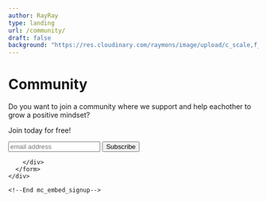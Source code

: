 ```yaml
---
author: RayRay
type: landing
url: /community/
draft: false
background: "https://res.cloudinary.com/raymons/image/upload/c_scale,f_auto,q_70,w_2560/v1538942220/byrayray/community.jpg"
---
```


# Community

Do you want to join a community where we support and help eachother to grow a positive mindset?

Join today for free!

<section class="newsletter newsletter--landing">
  <div class="newsletter__form">
    <!-- Begin MailChimp Signup Form -->
    <!-- <link href="//cdn-images.mailchimp.com/embedcode/horizontal-slim-10_7.css" rel="stylesheet" type="text/css"> -->
    <div id="mc_embed_signup">
      <form action="https://byrayray.us16.list-manage.com/subscribe/post?u=9ce01ecaaa1baf323e7ea5838&amp;id=adf68ace12"
        method="post" id="mc-embedded-subscribe-form" name="mc-embedded-subscribe-form" class="validate" target="_blank"
        novalidate>
        <div id="mc_embed_signup_scroll">
          <input type="email" value="" name="EMAIL" class="newsletter__input-email" id="mce-EMAIL" placeholder="email address"
            required>
          <!-- real people should not fill this in and expect good things - do not remove this or risk form bot signups-->
          <input type="submit" value="Subscribe" name="subscribe" id="mc-embedded-subscribe" class="button--secondary">
          <div style="position: absolute; left: -5000px;" aria-hidden="true"><input type="text" name="b_9ce01ecaaa1baf323e7ea5838_b300bb9191"
              tabindex="-1" value=""></div>
        <script type='text/javascript' src='//s3.amazonaws.com/downloads.mailchimp.com/js/mc-validate.js'></script><script type='text/javascript'>(function($) {window.fnames = new Array(); window.ftypes = new Array();fnames[0]='EMAIL';ftypes[0]='email';fnames[1]='FNAME';ftypes[1]='text';fnames[2]='LNAME';ftypes[2]='text';}(jQuery));var $mcj = jQuery.noConflict(true);</script>

        </div>
      </form>
    </div>

    <!--End mc_embed_signup-->
  </div>
</section>